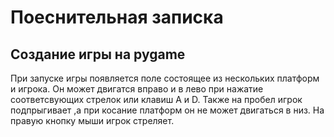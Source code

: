 # Поеснительная записка
## Создание игры на pygame
При запуске игры появляется поле состоящее из нескольких платформ и игрока. Он может двигатся вправо и в лево при нажатие соответсвующих стрелок или клавиш A и D.
Также на пробел игрок подпрыгивает ,а при косание платформ он не может двигаться в низ. На правую кнопку мыши игрок стреляет.
